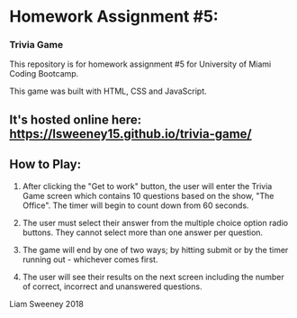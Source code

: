 # Homework Assignment #5:
### Trivia Game

This repository is for homework assignment #5 for University of Miami Coding Bootcamp. 

This game was built with HTML, CSS and JavaScript.

## It's hosted online here: https://lsweeney15.github.io/trivia-game/

## How to Play:
1. After clicking the "Get to work" button, the user will enter the Trivia Game screen which contains 10 questions based on the show, "The Office". The timer will begin to count down from 60 seconds.

2. The user must select their answer from the multiple choice option radio buttons. They cannot select more than one answer per question.

3. The game will end by one of two ways; by hitting submit or by the timer running out - whichever comes first. 

4. The user will see their results on the next screen including the number of correct, incorrect and unanswered questions.

Liam Sweeney 2018
